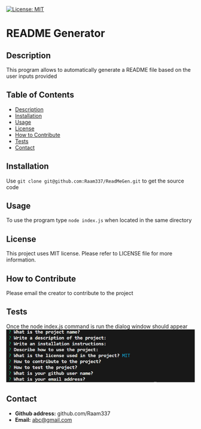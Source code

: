 
  [![License: MIT](https://img.shields.io/badge/License-MIT-yellow.svg)](https://opensource.org/licenses/MIT)
# README Generator

## Description
This program allows to automatically generate a README file based on the user inputs provided

## Table of Contents
- [Description](#description)
- [Installation](#installation)
- [Usage](#usage)
- [License](#license)
- [How to Contribute](#contribute)
- [Tests](#tests)
- [Contact](#contact)

## Installation
Use `git clone git@github.com:Raam337/ReadMeGen.git`  to get the source code

## Usage
To use the program type `node index.js` when located in the same directory

## License
This project uses MIT license. Please refer to LICENSE file for more information.

## How to Contribute
Please email the creator to contribute to the project

## Tests
Once the node index.js command is run the dialog window should appear
![alt text](image.png)

## Contact
- **Github address:** github.com/Raam337
- **Email:** abc@gmail.com
